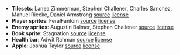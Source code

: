 - **Tilesets**: Lanea Zimmerman, Stephen Challener, Charles Sanchez, Manuel Riecke, Daniel Armstrong [source](<https://opengameart.org/content/liberated-pixel-cup-lpc-base-assets-sprites-map-tiles>) [license](https://creativecommons.org/licenses/by-sa/3.0/)
- **Player sprites**: FeralFantom [source](https://opengameart.org/content/feralfantoms-entry) [license](https://creativecommons.org/licenses/by-sa/3.0/)
- **Enemy sprites**: Augustin Balmer, Stephen Challener [source](https://opengameart.org/content/bosses-and-monsters-spritesheets-ars-notoria) [license](http://creativecommons.org/licenses/by/3.0/)
- **Book sprite**: Stagnation [source](https://opengameart.org/content/book-animation) [license](http://creativecommons.org/licenses/by/3.0/)
- **Health bar**: Adwit Rahman [source](https://opengameart.org/content/pixel-health-bar-asset-pack-2) [license](https://creativecommons.org/licenses/by/4.0/)
- **Apple**: Joshua Taylor [source](https://opengameart.org/content/fruit-and-veggie-inventory) [license](https://creativecommons.org/licenses/by-sa/3.0/)
